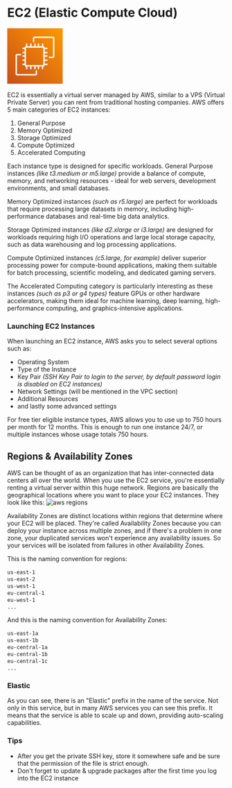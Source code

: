 # EC2 (Elastic Compute Cloud)

<img src="../img/EC2.png" alt="EC2 Icon" width="128" height="128"/>

EC2 is essentially a virtual server managed by AWS, similar to a VPS (Virtual Private Server) you can rent from traditional hosting companies. AWS offers 5 main categories of EC2 instances:

1. General Purpose
2. Memory Optimized
3. Storage Optimized
4. Compute Optimized
5. Accelerated Computing

Each instance type is designed for specific workloads. General Purpose instances *(like t3.medium or m5.large)* provide a balance of compute, memory, and networking resources - ideal for web servers, development environments, and small databases.

Memory Optimized instances *(such as r5.large)* are perfect for workloads that require processing large datasets in memory, including high-performance databases and real-time big data analytics.

Storage Optimized instances *(like d2.xlarge or i3.large)* are designed for workloads requiring high I/O operations and large local storage capacity, such as data warehousing and log processing applications. 

Compute Optimized instances *(c5.large, for example)* deliver superior processing power for compute-bound applications, making them suitable for batch processing, scientific modeling, and dedicated gaming servers.

The Accelerated Computing category is particularly interesting as these instances *(such as p3 or g4 types)* feature GPUs or other hardware accelerators, making them ideal for machine learning, deep learning, high-performance computing, and graphics-intensive applications.

### Launching EC2 Instances

When launching an EC2 instance, AWS asks you to select several options such as:
* Operating System
* Type of the Instance
* Key Pair *(SSH Key Pair to login to the server, by default password login is disabled on EC2 instances)*
* Network Settings (will be mentioned in the VPC section)
* Additional Resources
* and lastly some advanced settings

For free tier eligible instance types, AWS allows you to use up to 750 hours per month for 12 months. This is enough to run one instance 24/7, or multiple instances whose usage totals 750 hours.

## Regions & Availability Zones

AWS can be thought of as an organization that has inter-connected data centers all over the world. When you use the EC2 service, you're essentially renting a virtual server within this huge network. Regions are basically the geographical locations where you want to place your EC2 instances. They look like this:
![aws regions](./img/aws-regions.png)

Availability Zones are distinct locations within regions that determine where your EC2 will be placed. They're called Availability Zones because you can deploy your instance across multiple zones, and if there's a problem in one zone, your duplicated services won't experience any availability issues. So your services will be isolated from failures in other Availability Zones.

This is the naming convention for regions:
```
us-east-1
us-east-2
us-west-1
eu-central-1
eu-west-1
...
```

And this is the naming convention for Availability Zones:
```
us-east-1a
us-east-1b
eu-central-1a
eu-central-1b
eu-central-1c
...
```

### Elastic

As you can see, there is an "Elastic" prefix in the name of the service. Not only in this service, but in many AWS services you can see this prefix. It means that the service is able to scale up and down, providing auto-scaling capabilities.

### Tips

* After you get the private SSH key, store it somewhere safe and be sure that the permission of the file is strict enough.
* Don't forget to update & upgrade packages after the first time you log into the EC2 instance